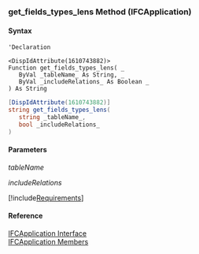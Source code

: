 ﻿### get_fields_types_lens Method (IFCApplication)

#### Syntax

```vbnet
'Declaration

<DispIdAttribute(1610743882)>
Function get_fields_types_lens( _
   ByVal _tableName_ As String, _
   ByVal _includeRelations_ As Boolean _
) As String
```

```csharp
[DispIdAttribute(1610743882)]
string get_fields_types_lens( 
   string _tableName_,
   bool _includeRelations_
)
```

#### Parameters

_tableName_

_includeRelations_

[!include[Requirements](../partials/requirements.md)]

#### Reference

[IFCApplication Interface](FChoice.Foundation.Clarify.Compatibility~FChoice.Foundation.Clarify.Compatibility.IFCApplication.md)  
[IFCApplication Members](FChoice.Foundation.Clarify.Compatibility~FChoice.Foundation.Clarify.Compatibility.IFCApplication_members.md)